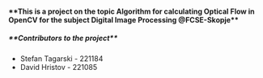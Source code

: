 <h4>**This is a project on the topic Algorithm for calculating Optical Flow in OpenCV for the subject Digital Image Processing @FCSE-Skopje**</h4>

<h5>**Contributors to the project**</h5>
<ul>
  <li>Stefan Tagarski - 221184</li>
  <li>David Hristov - 221085</li>
</ul>
